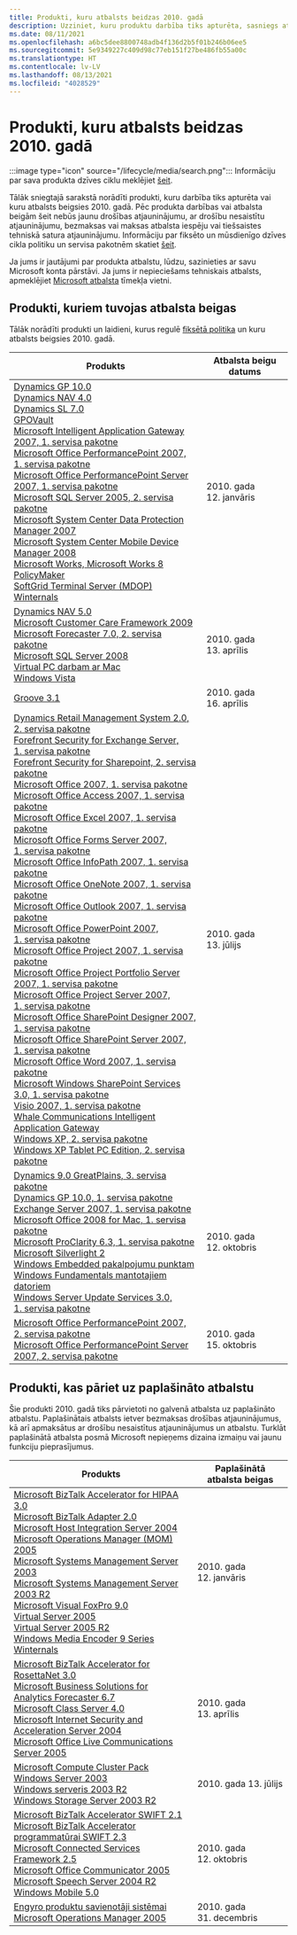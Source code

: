 ```yaml
---
title: Produkti, kuru atbalsts beidzas 2010. gadā
description: Uzziniet, kuru produktu darbība tiks apturēta, sasniegs atbalsta beigas vai pāries no galvenā atbalsta uz paplašināto atbalstu 2010. gadā.
ms.date: 08/11/2021
ms.openlocfilehash: a6bc5dee8800748adb4f136d2b5f01b246b06ee5
ms.sourcegitcommit: 5e9349227c409d98c77eb151f27be486fb55a00c
ms.translationtype: HT
ms.contentlocale: lv-LV
ms.lasthandoff: 08/13/2021
ms.locfileid: "4028529"
---
```

# <a name="products-ending-support-in-2010"></a>Produkti, kuru atbalsts beidzas 2010. gadā

:::image type="icon" source="/lifecycle/media/search.png":::
Informāciju par sava produkta dzīves ciklu meklējiet [šeit](/lifecycle/products/).

Tālāk sniegtajā sarakstā norādīti produkti, kuru darbība tiks apturēta vai kuru atbalsts beigsies 2010. gadā. Pēc produkta darbības vai atbalsta beigām šeit nebūs jaunu drošības atjauninājumu, ar drošību nesaistītu atjauninājumu, bezmaksas vai maksas atbalsta iespēju vai tiešsaistes tehniskā satura atjauninājumu. Informāciju par fiksēto un mūsdienīgo dzīves cikla politiku un servisa pakotnēm skatiet [šeit](/lifecycle/overview/product-end-of-support-overview).

Ja jums ir jautājumi par produkta atbalstu, lūdzu, sazinieties ar savu Microsoft konta pārstāvi. Ja jums ir nepieciešams tehniskais atbalsts, apmeklējiet [Microsoft atbalsta](https://support.microsoft.com/contactus/?ws=support) tīmekļa vietni.





## <a name="products-reaching-end-of-support"></a>Produkti, kuriem tuvojas atbalsta beigas

Tālāk norādīti produkti un laidieni, kurus regulē [fiksētā politika](/lifecycle/policies/fixed) un kuru atbalsts beigsies 2010. gadā.

| Produkts | Atbalsta beigu datums |
| --- | --- |
| [Dynamics GP 10.0](/lifecycle/products/dynamics-gp-100?branch=live)<br>[Dynamics NAV 4.0](/lifecycle/products/dynamics-nav-40?branch=live)<br>[Dynamics SL 7.0](/lifecycle/products/dynamics-sl-70?branch=live)<br>[GPOVault](/lifecycle/products/gpovault?branch=live)<br>[Microsoft Intelligent Application Gateway 2007, 1. servisa pakotne](/lifecycle/products/intelligent-application-gateway-2007?branch=live)<br>[Microsoft Office PerformancePoint 2007, 1. servisa pakotne](/lifecycle/products/microsoft-office-performancepoint-2007?branch=live)<br>[Microsoft Office PerformancePoint Server 2007, 1. servisa pakotne](/lifecycle/products/microsoft-office-performancepoint-server-2007?branch=live)<br>[Microsoft SQL Server 2005, 2. servisa pakotne](/lifecycle/products/microsoft-sql-server-2005?branch=live)<br>[Microsoft System Center Data Protection Manager 2007](/lifecycle/products/microsoft-system-center-data-protection-manager-2007?branch=live)<br>[Microsoft System Center Mobile Device Manager 2008](/lifecycle/products/microsoft-system-center-mobile-device-manager-2008?branch=live)<br>[Microsoft Works, Microsoft Works 8](/lifecycle/products/microsoft-works?branch=live)<br>[PolicyMaker](/lifecycle/products/policymaker?branch=live)<br>[SoftGrid Terminal Server (MDOP)](/lifecycle/products/softgrid-for-terminal-server-mdop?branch=live)<br>[Winternals](/lifecycle/products/winternals?branch=live)<br> | 2010. gada 12. janvāris |
| [Dynamics NAV 5.0](/lifecycle/products/dynamics-nav-50?branch=live)<br>[Microsoft Customer Care Framework 2009](/lifecycle/products/microsoft-customer-care-framework-2009?branch=live)<br>[Microsoft Forecaster 7.0, 2. servisa pakotne](/lifecycle/products/microsoft-forecaster-70?branch=live)<br>[Microsoft SQL Server 2008](/lifecycle/products/microsoft-sql-server-2008?branch=live)<br>[Virtual PC darbam ar Mac](/lifecycle/products/virtual-pc-for-mac?branch=live)<br>[Windows Vista](/lifecycle/products/windows-vista?branch=live)<br> | 2010. gada 13. aprīlis |
| [Groove 3.1](/lifecycle/products/groove-31?branch=live)<br> | 2010. gada 16. aprīlis |
| [Dynamics Retail Management System 2.0, 2. servisa pakotne](/lifecycle/products/dynamics-retail-management-system-20?branch=live)<br>[Forefront Security for Exchange Server, 1. servisa pakotne](/lifecycle/products/forefront-security-for-exchange-server?branch=live)<br>[Forefront Security for Sharepoint, 2. servisa pakotne](/lifecycle/products/forefront-security-for-sharepoint?branch=live)<br>[Microsoft Office 2007, 1. servisa pakotne](/lifecycle/products/microsoft-office-2007?branch=live)<br>[Microsoft Office Access 2007, 1. servisa pakotne](/lifecycle/products/microsoft-office-access-2007?branch=live)<br>[Microsoft Office Excel 2007, 1. servisa pakotne](/lifecycle/products/microsoft-office-excel-2007?branch=live)<br>[Microsoft Office Forms Server 2007, 1. servisa pakotne](/lifecycle/products/microsoft-office-forms-server-2007?branch=live)<br>[Microsoft Office InfoPath 2007, 1. servisa pakotne](/lifecycle/products/microsoft-office-infopath-2007?branch=live)<br>[Microsoft Office OneNote 2007, 1. servisa pakotne](/lifecycle/products/microsoft-office-onenote-2007?branch=live)<br>[Microsoft Office Outlook 2007, 1. servisa pakotne](/lifecycle/products/microsoft-office-outlook-2007?branch=live)<br>[Microsoft Office PowerPoint 2007, 1. servisa pakotne](/lifecycle/products/microsoft-office-powerpoint-2007?branch=live)<br>[Microsoft Office Project 2007, 1. servisa pakotne](/lifecycle/products/microsoft-office-project-2007?branch=live)<br>[Microsoft Office Project Portfolio Server 2007, 1. servisa pakotne](/lifecycle/products/microsoft-office-project-portfolio-server-2007?branch=live)<br>[Microsoft Office Project Server 2007, 1. servisa pakotne](/lifecycle/products/microsoft-office-project-server-2007?branch=live)<br>[Microsoft Office SharePoint Designer 2007, 1. servisa pakotne](/lifecycle/products/microsoft-office-sharepoint-designer-2007?branch=live)<br>[Microsoft Office SharePoint Server 2007, 1. servisa pakotne](/lifecycle/products/microsoft-office-sharepoint-server-2007?branch=live)<br>[Microsoft Office Word 2007, 1. servisa pakotne](/lifecycle/products/microsoft-office-word-2007?branch=live)<br>[Microsoft Windows SharePoint Services 3.0, 1. servisa pakotne](/lifecycle/products/microsoft-windows-sharepoint-services-30?branch=live)<br>[Visio 2007, 1. servisa pakotne](/lifecycle/products/visio-2007?branch=live)<br>[Whale Communications Intelligent Application Gateway](/lifecycle/products/whale-communications-intelligent-application-gateway?branch=live)<br>[Windows XP, 2. servisa pakotne](/lifecycle/products/windows-xp?branch=live)<br>[Windows XP Tablet PC Edition, 2. servisa pakotne](/lifecycle/products/windows-xp-tablet-pc-edition?branch=live)<br> | 2010. gada 13. jūlijs |
| [Dynamics 9.0 GreatPlains, 3. servisa pakotne](/lifecycle/products/dynamics-90-greatplains?branch=live)<br>[Dynamics GP 10.0, 1. servisa pakotne](/lifecycle/products/dynamics-gp-100?branch=live)<br>[Exchange Server 2007, 1. servisa pakotne](/lifecycle/products/exchange-server-2007?branch=live)<br>[Microsoft Office 2008 for Mac, 1. servisa pakotne](/lifecycle/products/microsoft-office-2008-for-mac?branch=live)<br>[Microsoft ProClarity 6.3, 1. servisa pakotne](/lifecycle/products/microsoft-proclarity-63?branch=live)<br>[Microsoft Silverlight 2](/lifecycle/products/microsoft-silverlight-2?branch=live)<br>[Windows Embedded pakalpojumu punktam](/lifecycle/products/windows-embedded-for-point-of-service?branch=live)<br>[Windows Fundamentals mantotajiem datoriem](/lifecycle/products/windows-fundamentals-for-legacy-pcs?branch=live)<br>[Windows Server Update Services 3.0, 1. servisa pakotne](/lifecycle/products/windows-server-update-services-30?branch=live)<br> | 2010. gada 12. oktobris |
| [Microsoft Office PerformancePoint 2007, 2. servisa pakotne](/lifecycle/products/microsoft-office-performancepoint-2007?branch=live)<br>[Microsoft Office PerformancePoint Server 2007, 2. servisa pakotne](/lifecycle/products/microsoft-office-performancepoint-server-2007?branch=live)<br> | 2010. gada 15. oktobris |


## <a name="products-moving-to-extended-support"></a>Produkti, kas pāriet uz paplašināto atbalstu

Šie produkti 2010. gadā tiks pārvietoti no galvenā atbalsta uz paplašināto atbalstu. Paplašinātais atbalsts ietver bezmaksas drošības atjauninājumus, kā arī apmaksātus ar drošību nesaistītus atjauninājumus un atbalstu. Turklāt paplašinātā atbalsta posmā Microsoft nepieņems dizaina izmaiņu vai jaunu funkciju pieprasījumus.

| Produkts | Paplašinātā atbalsta beigas |
| --- | --- |
| [Microsoft BizTalk Accelerator for HIPAA 3.0](/lifecycle/products/microsoft-biztalk-accelerator-for-hipaa-30?branch=live)<br>[Microsoft BizTalk Adapter 2.0](/lifecycle/products/microsoft-biztalk-adapter-20?branch=live)<br>[Microsoft Host Integration Server 2004](/lifecycle/products/microsoft-host-integration-server-2004?branch=live)<br>[Microsoft Operations Manager (MOM) 2005](/lifecycle/products/microsoft-operations-manager-2005?branch=live)<br>[Microsoft Systems Management Server 2003](/lifecycle/products/microsoft-systems-management-server-2003?branch=live)<br>[Microsoft Systems Management Server 2003 R2](/lifecycle/products/microsoft-systems-management-server-2003-r2?branch=live)<br>[Microsoft Visual FoxPro 9.0](/lifecycle/products/microsoft-visual-foxpro-90?branch=live)<br>[Virtual Server 2005](/lifecycle/products/virtual-server-2005?branch=live)<br>[Virtual Server 2005 R2](/lifecycle/products/virtual-server-2005-r2?branch=live)<br>[Windows Media Encoder 9 Series](/lifecycle/products/windows-media-encoder-9-series?branch=live)<br>[Winternals](/lifecycle/products/winternals?branch=live)<br> | 2010. gada 12. janvāris |
| [Microsoft BizTalk Accelerator for RosettaNet 3.0](/lifecycle/products/microsoft-biztalk-accelerator-for-rosettanet-30?branch=live)<br>[Microsoft Business Solutions for Analytics Forecaster 6.7](/lifecycle/products/microsoft-business-solutions-for-analytics-forecaster-67?branch=live)<br>[Microsoft Class Server 4.0](/lifecycle/products/microsoft-class-server-40?branch=live)<br>[Microsoft Internet Security and Acceleration Server 2004](/lifecycle/products/microsoft-internet-security-and-acceleration-server-2004?branch=live)<br>[Microsoft Office Live Communications Server 2005](/lifecycle/products/microsoft-office-live-communications-server-2005?branch=live)<br> | 2010. gada 13. aprīlis |
| [Microsoft Compute Cluster Pack](/lifecycle/products/microsoft-compute-cluster-pack?branch=live)<br>[Windows Server 2003 ](/lifecycle/products/windows-server-2003-?branch=live)<br>[Windows serveris 2003 R2](/lifecycle/products/windows-server-2003-r2?branch=live)<br>[Windows Storage Server 2003 R2](/lifecycle/products/windows-storage-server-2003-r2?branch=live)<br> | 2010. gada 13. jūlijs |
| [Microsoft BizTalk Accelerator SWIFT 2.1](/lifecycle/products/microsoft-biztalk-accelerator-for-swift-21?branch=live)<br>[Microsoft BizTalk Accelerator programmatūrai SWIFT 2.3](/lifecycle/products/microsoft-biztalk-accelerator-for-swift-23?branch=live)<br>[Microsoft Connected Services Framework 2.5](/lifecycle/products/microsoft-connected-services-framework-25?branch=live)<br>[Microsoft Office Communicator 2005](/lifecycle/products/microsoft-office-communicator-2005?branch=live)<br>[Microsoft Speech Server 2004 R2](/lifecycle/products/microsoft-speech-server-2004-r2?branch=live)<br>[Windows Mobile 5.0](/lifecycle/products/windows-mobile-50?branch=live)<br> | 2010. gada 12. oktobris |
| [Engyro produktu savienotāji sistēmai Microsoft Operations Manager 2005](/lifecycle/products/engyro-product-connectors-for-microsoft-operations-manager-2005?branch=live)<br> | 2010. gada 31. decembris |
